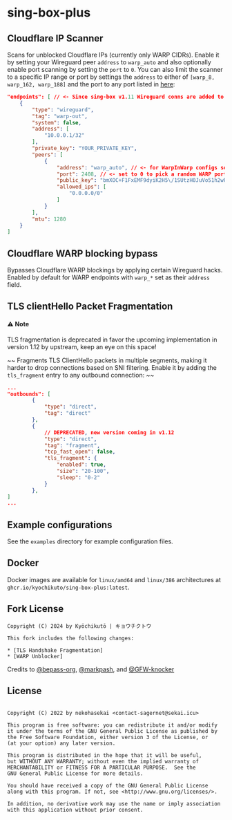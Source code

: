 # sing-box-plus

## Cloudflare IP Scanner

Scans for unblocked Cloudflare IPs (currently only WARP CIDRs).
Enable it by setting your Wireguard peer `address`  to `warp_auto` and also optionally enable port scanning by setting the `port` to `0`. You can also limit the scanner to a specific IP range or port by settings the `address` to either of `[warp_8, warp_162, warp_188]` and the port to any port listed in [here](https://github.com/kyochikuto/sing-box-plus/blob/ab5093bd25962847927bbc084f9dfae81c053fa4/warp/endpoint.go#L86):

```json
"endpoints": [ // <- Since sing-box v1.11 Wireguard conns are added to `endpoints`
    {
        "type": "wireguard",
        "tag": "warp-out",
        "system": false,
        "address": [
            "10.0.0.1/32"
        ],
        "private_key": "YOUR_PRIVATE_KEY",
        "peers": [
            {
                "address": "warp_auto", // <- for WarpInWarp configs set this to the original value `engage.cloudflareclient.com` to disable ip scanner and noise generator for the tunneled warp connection
                "port": 2408, // <- set to 0 to pick a random WARP port or set it to a fixed port like this to scan endpoints only with this port
                "public_key": "bmXOC+F1FxEMF9dyiK2H5\/1SUtzH0JuVo51h2wPfgyo=",
                "allowed_ips": [
                    "0.0.0.0/0"
                ]
            }
        ],
        "mtu": 1280
    }
]        
```

## Cloudflare WARP blocking bypass

Bypasses Cloudflare WARP blockings by applying certain Wireguard hacks.
Enabled by default for WARP endpoints with `warp_*` set as their `address` field.

## TLS clientHello Packet Fragmentation
#### ⚠️ Note
TLS fragmentation is deprecated in favor the upcoming implementation in version 1.12 by upstream, keep an eye on this space!

~~ Fragments TLS ClientHello packets in multiple segments, making it harder to drop connections based on SNI filtering.
Enable it by adding the `tls_fragment` entry to any outbound connection: ~~

```json
...
"outbounds": [
        {
            "type": "direct",
            "tag": "direct"
        },
        {
            // DEPRECATED, new version coming in v1.12
            "type": "direct",
            "tag": "fragment",
            "tcp_fast_open": false,
            "tls_fragment": {
                "enabled": true,
                "size": "20-100",
                "sleep": "0-2"
            }
        },
]
...
```

## Example configurations

See the `examples` directory for example configuration files.

## Docker

Docker images are available for `linux/amd64` and `linux/386` architectures at `ghcr.io/kyochikuto/sing-box-plus:latest`.

## Fork License

```text
Copyright (C) 2024 by Kyōchikutō | キョウチクトウ 

This fork includes the following changes:

* [TLS Handshake Fragmentation]
* [WARP Unblocker]
```

Credits to [@bepass-org](https://github.com/bepass-org), [@markpash](https://github.com/markpash), and [@GFW-knocker](https://github.com/GFW-knocker)

## License

```text

Copyright (C) 2022 by nekohasekai <contact-sagernet@sekai.icu>

This program is free software: you can redistribute it and/or modify
it under the terms of the GNU General Public License as published by
the Free Software Foundation, either version 3 of the License, or
(at your option) any later version.

This program is distributed in the hope that it will be useful,
but WITHOUT ANY WARRANTY; without even the implied warranty of
MERCHANTABILITY or FITNESS FOR A PARTICULAR PURPOSE.  See the
GNU General Public License for more details.

You should have received a copy of the GNU General Public License
along with this program. If not, see <http://www.gnu.org/licenses/>.

In addition, no derivative work may use the name or imply association
with this application without prior consent.
```
